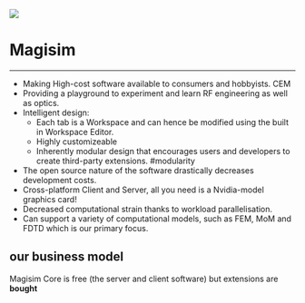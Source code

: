 ![](magisim_logo256.png)
# Magisim 
---

- Making High-cost software available to consumers and hobbyists. CEM
- Providing a playground to experiment and learn RF engineering as well as optics. 
- Intelligent design:
	- Each tab is a Workspace and can hence be modified using the built in Workspace Editor.
	- Highly customizeable
	- Inherently modular design that encourages users and developers to create third-party extensions. #modularity 
- The open source nature of the software drastically decreases development costs.
- Cross-platform Client and Server, all you need is a Nvidia-model graphics card!
- Decreased computational strain thanks to workload parallelisation. 
- Can support a variety of computational models, such as FEM, MoM and FDTD which is our primary focus.

## our business model
Magisim Core is free (the server and client software) but extensions are **bought**




